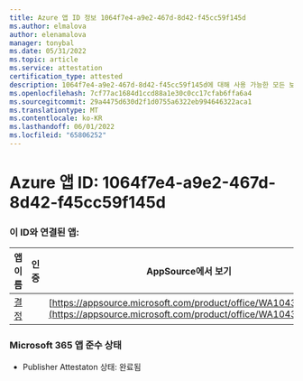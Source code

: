 ```yaml
---
title: Azure 앱 ID 정보 1064f7e4-a9e2-467d-8d42-f45cc59f145d
ms.author: elmalova
author: elenamalova
manager: tonybal
ms.date: 05/31/2022
ms.topic: article
ms.service: attestation
certification_type: attested
description: 1064f7e4-a9e2-467d-8d42-f45cc59f145d에 대해 사용 가능한 모든 보안 및 규정 준수 정보입니다.
ms.openlocfilehash: 7cf77ac1684d1ccd88a1e30c0cc17cfab6ffa6a4
ms.sourcegitcommit: 29a4475d630d2f1d0755a6322eb994646322aca1
ms.translationtype: MT
ms.contentlocale: ko-KR
ms.lasthandoff: 06/01/2022
ms.locfileid: "65806252"
---
```

# <a name="azure-app-id-1064f7e4-a9e2-467d-8d42-f45cc59f145d"></a>Azure 앱 ID: 1064f7e4-a9e2-467d-8d42-f45cc59f145d


### <a name="apps-associated-with-this-id"></a>이 ID와 연결된 앱:
| **앱 이름** | **인증** | **AppSource에서 보기** |
|--------------|---------------|-----------------------|
| [결정](../forward/WA104381880.md) |  | [https://appsource.microsoft.com/product/office/WA104381880](https://appsource.microsoft.com/product/office/WA104381880) |

### <a name="microsoft-365-app-compliance-status"></a>Microsoft 365 앱 준수 상태
- Publisher Attestaton 상태: 완료됨
